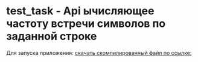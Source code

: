 # test_task - Api ычисляющее частоту встречи символов по заданной строке
Для запуска приложения: [скачать скомпилированный файл по ссылке:]([https://daniilshat.ru/](https://drive.google.com/file/d/1yrCItelz6PThYyAyvvIOZckOhsIn_Kuo/view?usp=sharing)https://drive.google.com/file/d/1yrCItelz6PThYyAyvvIOZckOhsIn_Kuo/view?usp=sharing) 
